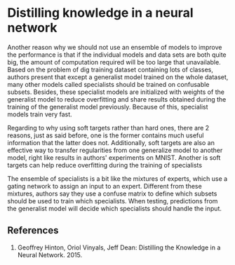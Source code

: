# Distilling knowledge in a neural network

Another reason why we should not use an ensemble of models to improve the performance is that if the individual models and data sets are both quite big, the amount of computation required will be too large that unavailable. 
Based on the problem of dig training dataset containing lots of classes, authors present that except a generalist model trained on the whole dataset, many other models called specialists should be trained on confusable subsets. Besides, these specialist models are initialized with weights of the generalist model to reduce overfitting and share results obtained during the training of the generalist model previously. Because of this, specialist models train very fast.

Regarding to why using soft targets rather than hard ones, there are 2 reasons, just as said before, one is the former contains much useful information that the latter does not. Additionally, soft targets are also an effective way to transfer regularities from one generalize model to another model, right like results in authors' experiments on MNIST. Another is soft targets can help reduce overfitting during the training of specialists

The ensemble of specialists is a bit like the mixtures of experts, which use a gating network to assign an input to an expert. Different from these mixtures, authors say they use a confuse matrix to define which subsets should be used to train which specialists. When testing, predictions from the generalist model will decide which specialists should handle the input.

## References
1. Geoffrey Hinton, Oriol Vinyals, Jeff Dean: Distilling the Knowledge in a Neural Network. 2015.